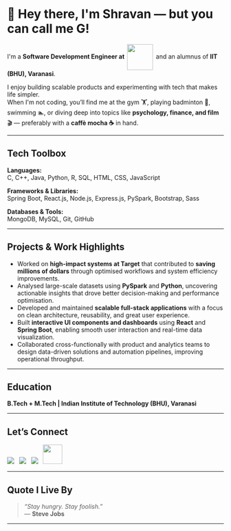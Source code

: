 # 👋 Hey there, I'm Shravan — but you can call me G!  

I'm a **Software Development Engineer at <img src="https://upload.wikimedia.org/wikipedia/commons/9/9a/Target_logo.svg" height="60" style="vertical-align: middle; margin: 0 3px;"/>** and an alumnus of **IIT (BHU), Varanasi**.  

I enjoy building scalable products and experimenting with tech that makes life simpler.  
When I'm not coding, you’ll find me at the gym 🏋️, playing badminton 🏸, swimming 🏊, or diving deep into topics like **psychology, finance, and film** 🎬 — preferably with a **caffè mocha ☕** in hand.  

---

## Tech Toolbox

**Languages:**  
C, C++, Java, Python, R, SQL, HTML, CSS, JavaScript  

**Frameworks & Libraries:**  
Spring Boot, React.js, Node.js, Express.js, PySpark, Bootstrap, Sass  

**Databases & Tools:**  
MongoDB, MySQL, Git, GitHub  

---
## Projects & Work Highlights  

- Worked on **high-impact systems at Target** that contributed to **saving millions of dollars** through optimised workflows and system efficiency improvements.  
- Analysed large-scale datasets using **PySpark** and **Python**, uncovering actionable insights that drove better decision-making and performance optimisation.  
- Developed and maintained **scalable full-stack applications** with a focus on clean architecture, reusability, and great user experience.  
- Built **interactive UI components and dashboards** using **React** and **Spring Boot**, enabling smooth user interaction and real-time data visualization.  
- Collaborated cross-functionally with product and analytics teams to design data-driven solutions and automation pipelines, improving operational throughput.  

---

## Education  

**B.Tech + M.Tech | Indian Institute of Technology (BHU), Varanasi**

---

## Let’s Connect  

<p>
<a href="https://www.linkedin.com/in/shravan-g"><img src="https://img.icons8.com/color/48/000000/linkedin.png"/></a>&nbsp;&nbsp;
<a href="https://github.com/Shra1G"><img src="https://img.icons8.com/color/48/000000/github.png"/></a>&nbsp;&nbsp;
<a href="https://www.facebook.com/shravan.g.49"><img src="https://img.icons8.com/color/48/000000/facebook.png"/></a>&nbsp;&nbsp;
<a href="https://www.instagram.com/shravan._.g"><img height="45" src="https://cdn2.iconfinder.com/data/icons/social-icons-33/128/Instagram-512.png"/></a>
</p>

---

## Quote I Live By  

> _“Stay hungry. Stay foolish.”_  
> — **Steve Jobs**

---
